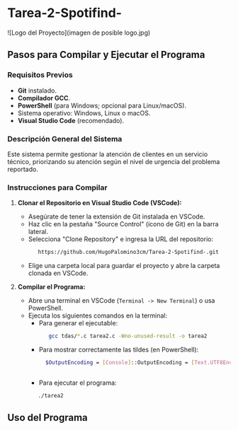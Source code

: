 # Tarea-2-Spotifind-

![Logo del Proyecto](imagen de posible logo.jpg)

## Pasos para Compilar y Ejecutar el Programa

### Requisitos Previos
- **Git** instalado.
- **Compilador GCC**.
- **PowerShell** (para Windows; opcional para Linux/macOS).
- Sistema operativo: Windows, Linux o macOS.
- **Visual Studio Code** (recomendado).

### Descripción General del Sistema
Este sistema permite gestionar la atención de clientes en un servicio técnico, priorizando su atención según el nivel de urgencia del problema reportado.

### Instrucciones para Compilar

1. **Clonar el Repositorio en Visual Studio Code (VSCode):**
   - Asegúrate de tener la extensión de Git instalada en VSCode.
   - Haz clic en la pestaña "Source Control" (ícono de Git) en la barra lateral.
   - Selecciona "Clone Repository" e ingresa la URL del repositorio:
     ```bash
        https://github.com/HugoPalomino3cm/Tarea-2-Spotifind-.git
   - Elige una carpeta local para guardar el proyecto y abre la carpeta clonada en VSCode.

2. **Compilar el Programa:**
   - Abre una terminal en VSCode (`Terminal -> New Terminal`) o usa PowerShell.
   - Ejecuta los siguientes comandos en la terminal:
     - Para generar el ejecutable:  
       ```bash
          gcc tdas/*.c tarea2.c -Wno-unused-result -o tarea2
       
     - Para mostrar correctamente las tildes (en PowerShell):
       ```bash
         $OutputEncoding = [Console]::OutputEncoding = [Text.UTF8Encoding]::new()
      
      - Para ejecutar el programa:
       ```bash
          ./tarea2


## Uso del Programa
